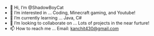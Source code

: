 - 👋 Hi, I’m @ShadowBoyCat
- 👀 I’m interested in ... Coding, Minecraft gaming, and Youtube!
- 🌱 I’m currently learning ... Java, C#
- 💞️ I’m looking to collaborate on ... Lots of projects in the near furture!
- 📫 How to reach me ... Email: kanchit430@gmail.com

<!---
ShadowBoyCat/ShadowBoyCat is a ✨ special ✨ repository because its `README.md` (this file) appears on your GitHub profile.
You can click the Preview link to take a look at your changes.
--->
